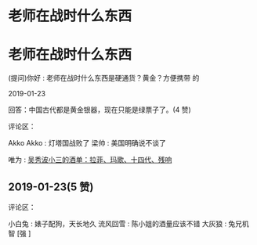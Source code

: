 # 老师在战时什么东西

# 老师在战时什么东西

(提问)你好 : 老师在战时什么东西是硬通货？黄金？方便携带 的

2019-01-23

回答：中国古代都是黄金银器，现在只能是绿票子了。(4 赞)

评论区：

Akko Akko : 灯塔国战败了 梁帅 : 美国明确说不谈了

唯为 : [吴秀波小三的酒单：拉菲、玛歌、十四代、残响](https://mp.weixin.qq.com/s/1hmg0IneCkQDwgbO7rsHuw)

## 2019-01-23(5 赞)

评论区：

小白兔 : 婊子配狗，天长地久 流风回雪 : 陈小姐的酒量应该不错 大灰狼 : 兔兄机智 [强 ]